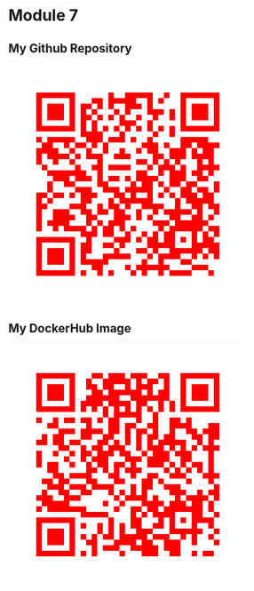 # Module 7

## My Github Repository
![Github Repo](/qr_codes/QRCode_20251027181300.png  "My Github Link")

## My DockerHub Image
![Docker QR Image](/qr_codes/QRCode_20251027180546.png  "My QR Code Link")
